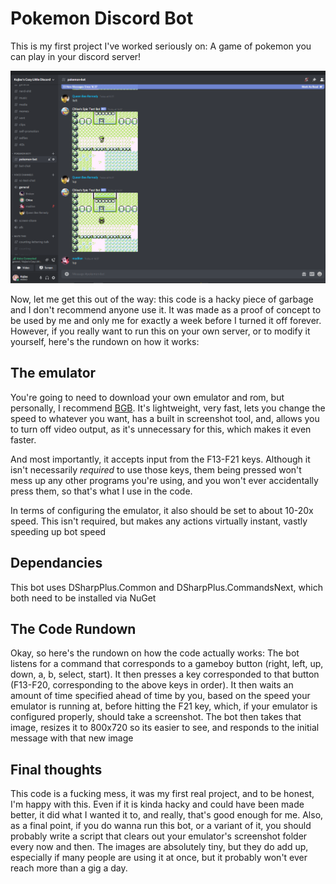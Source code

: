 # Pokemon Discord Bot
This is my first project I've worked seriously on: A game of pokemon you can play in your discord server!

![Image](pkmnbot.png)

Now, let me get this out of the way: this code is a hacky piece of garbage and I don't recommend anyone use it. It was made as a proof of concept to be used by me and only me for exactly a week before I turned it off forever. However, if you really want to run this on your own server, or to modify it yourself, here's the rundown on how it works:

## The emulator
You're going to need to download your own emulator and rom, but personally, I recommend [BGB](http://bgb.bircd.org). It's lightweight, very fast, lets you change the speed to whatever you want, has a built in screenshot tool, and, allows you to turn off video output, as it's unnecessary for this, which makes it even faster.

And most importantly, it accepts input from the F13-F21 keys. Although it isn't necessarily *required* to use those keys, them being pressed won't mess up any other programs you're using, and you won't ever accidentally press them, so that's what I use in the code.

In terms of configuring the emulator, it also should be set to about 10-20x speed. This isn't required, but makes any actions virtually instant, vastly speeding up bot speed

## Dependancies
This bot uses DSharpPlus.Common and DSharpPlus.CommandsNext, which both need to be installed via NuGet

## The Code Rundown
Okay, so here's the rundown on how the code actually works:
The bot listens for a command that corresponds to a gameboy button (right, left, up, down, a, b, select, start). It then presses a key corresponded to that button (F13-F20, corresponding to the above keys in order). It then waits an amount of time specified ahead of time by you, based on the speed your emulator is running at, before hitting the F21 key, which, if your emulator is configured properly, should take a screenshot. The bot then takes that image, resizes it to 800x720 so its easier to see, and responds to the initial message with that new image

## Final thoughts
This code is a fucking mess, it was my first real project, and to be honest, I'm happy with this. Even if it is kinda hacky and could have been made better, it did what I wanted it to, and really, that's good enough for me. Also, as a final point, if you do wanna run this bot, or a variant of it, you should probably write a script that clears out your emulator's screenshot folder every now and then. The images are absolutely tiny, but they do add up, especially if many people are using it at once, but it probably won't ever reach more than a gig a day.